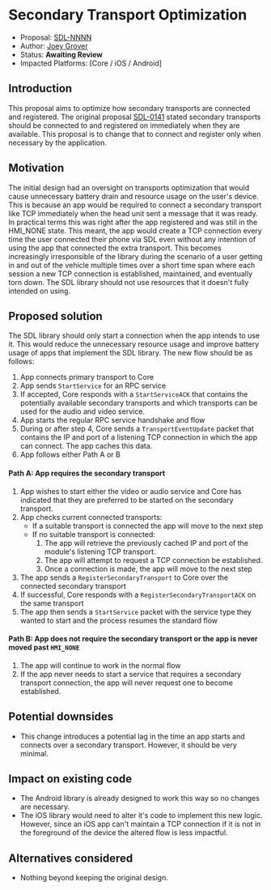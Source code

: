# Secondary Transport Optimization

* Proposal: [SDL-NNNN](nnnn-secondary-transport-optimization.md)
* Author: [Joey Grover](https://github.com/joeygrover)
* Status: **Awaiting Review**
* Impacted Platforms: [Core / iOS / Android]

## Introduction

This proposal aims to optimize how secondary transports are connected and registered. The original proposal [SDL-0141](0141-multiple-transports.md) stated secondary transports should be connected to and registered on immediately when they are available. This proposal is to change that to connect and register only when necessary by the application.

## Motivation

The initial design had an oversight on transports optimization that would cause unnecessary battery drain and resource usage on the user's device. This is because an app would be required to connect a secondary transport like TCP immediately when the head unit sent a message that it was ready. In practical terms this was right after the app registered and was still in the HMI_NONE state. This meant, the app would create a TCP connection every time the user connected their phone via SDL even without any intention of using the app that connected the extra transport. This becomes increasingly irresponsible of the library during the scenario of a user getting in and out of the vehicle multiple times over a short time span where each session a new TCP connection is established, maintained, and eventually torn down. The SDL library should not use resources that it doesn't fully intended on using. 

## Proposed solution

The SDL library should only start a connection when the app intends to use it. This would reduce the unnecessary resource usage and improve battery usage of apps that implement the SDL library. The new flow should be as follows:

1. App connects primary transport to Core
2. App sends `StartService` for an RPC service
3. If accepted, Core responds with a `StartServiceACK` that contains the potentially available secondary transports and which transports can be used for the audio and video service.
4. App starts the regular RPC service handshake and flow
5. During or after step 4, Core sends a `TransportEventUpdate` packet that contains the IP and port of a listening TCP connection in which the app can connect. The app caches this data.
6. App follows either Path A or B

#### Path A: App requires the secondary transport

1. App wishes to start either the video or audio service and Core has indicated that they are preferred to be started on the secondary transport.
2. App checks current connected transports: 
     - If a suitable transport is connected the app will move to the next step
     - If no suitable transport is connected: 
         1. The app will retrieve the previously cached IP and port of the module's listening TCP transport. 
         2. The app will attempt to request a TCP connection be established.
         3. Once a connection is made, the app will move to the next step 
3. The app sends a `RegisterSecondaryTransport` to Core over the connected secondary transport
4. If successful, Core responds with a `RegisterSecondaryTransportACK` on the same transport
5. The app then sends a `StartService` packet with the service type they wanted to start and the process resumes the standard flow


#### Path B: App does not require the secondary transport or the app is never moved past `HMI_NONE`

1. The app will continue to work in the normal flow
2. If the app never needs to start a service that requires a secondary transport connection, the app will never request one to become established.



## Potential downsides

- This change introduces a potential lag in the time an app starts and connects over a secondary transport. However, it should be very minimal.


## Impact on existing code

* The Android library is already designed to work this way so no changes are necessary.
* The iOS library would need to alter it's code to implement this new logic. However, since an iOS app can't maintain a TCP connection if it is not in the foreground of the device the altered flow is less impactful.



## Alternatives considered

* Nothing beyond keeping the original design.
